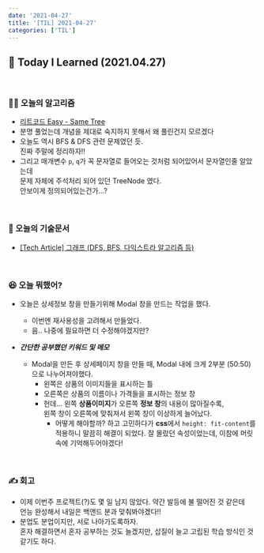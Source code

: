 ```yaml
---
date: '2021-04-27'
title: '[TIL] 2021-04-27'
categories: ['TIL']
---
```


## 🚀 Today I Learned (2021.04.27)

<br/>

### **👨‍💻 오늘의 알고리즘**

-   [리트코드 Easy - Same Tree](https://leetcode.com/problems/same-tree/)
-   분명 풀었는데 개념을 제대로 숙지하지 못해서 왜 풀린건지 모르겠다
-   오늘도 역시 BFS & DFS 관련 문제였던 듯.  
    진짜 주말에 정리하자!!
-   그리고 매개변수 `p`, `q`가 꼭 문자열로 들어오는 것처럼 되어있어서 문자열인줄 알았는데  
    문제 자체에 주석처리 되어 있던 TreeNode 였다.  
    안보이게 정의되어있는건가...?

<br/>

### **📑 오늘의 기술문서**

-   [[Tech Article] 그래프 (DFS, BFS, 다익스트라 알고리즘 등)](https://17-sss.github.io/2021-04-27-[기술문서_정리]_그래프_(DFS,_BFS))

<br/>

### **😆 오늘 뭐했어?**

-   오늘은 상세정보 창을 만들기위해 Modal 창을 만드는 작업을 했다.

    -   이번엔 재사용성을 고려해서 만들었다.
    -   음.. 나중에 필요하면 더 수정해야겠지만?

-   **_간단한 공부했던 키워드 및 메모_**
    -   Modal을 만든 후 상세페이지 창을 만들 때, Modal 내에 크게 2부분 (50:50)으로 나누어져야했다.
        -   왼쪽은 상품의 이미지들을 표시하는 틀
        -   오른쪽은 상품의 이름이나 가격들을 표시하는 정보 창
        -   헌데... 왼쪽 **상품이미지**가 오른쪽 **정보 창**의 내용이 많아질수록,  
             왼쪽 창이 오른쪽에 맞춰져서 왼쪽 창이 이상하게 늘어났다.
            -   어떻게 해야할까? 하고 고민하다가 **css**에서 `height: fit-content`를  
                 적용하니 말끔히 해결이 되었다. 잘 몰랐던 속성이었는데, 이참에 머릿속에 기억해두어야겠다!

<br/>

### **✍️ 회고**

-   이제 이번주 프로젝트(?)도 몇 일 남지 않았다. 약간 발등에 불 떨어진 것 같은데  
    언능 완성해서 내일은 백앤드 분과 맞춰봐야겠다!!
-   분업도 분업이지만, 서로 나아가도록하자.  
    혼자 해결하면서 혼자 공부하는 것도 늘겠지만, 삽질이 늘고 고립된 학습 방식인 것 같기도 하다.

